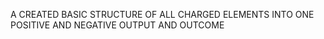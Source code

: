A CREATED BASIC STRUCTURE OF ALL CHARGED ELEMENTS INTO ONE POSITIVE AND NEGATIVE OUTPUT AND OUTCOME
